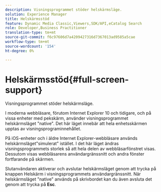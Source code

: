 ```yaml
---
description: Visningsprogrammet stöder helskärmsläge.
solution: Experience Manager
title: Helskärmsstöd
feature: Dynamic Media Classic,Viewers,SDK/API,eCatalog Search
role: Developer,Business Practitioner
translation-type: tm+mt
source-git-commit: f6c97606d7a4209427316d7367013ad9585a5cae
workflow-type: tm+mt
source-wordcount: '154'
ht-degree: 0%

---
```



# Helskärmsstöd{#full-screen-support}

Visningsprogrammet stöder helskärmsläge.

I moderna webbläsare, förutom Internet Explorer 10 och tidigare, och på vissa enheter med pekskärm, använder visningsprogrammet helskärmsläget &quot;native&quot;. Det här läget innebär att hela enhetsskärmen upptas av visningsprograminnehållet.

På iOS-enheter och i äldre Internet Explorer-webbläsare används helskärmsläget&quot;simulerat&quot; istället. I det här läget ändras visningsprogrammets storlek så att hela delen av webbläsarfönstret visas. Dessutom visas webbläsarens användargränssnitt och andra fönster fortfarande på skärmen.

Slutanvändaren aktiverar och avslutar helskärmsläget genom att trycka på knappen Helskärm i visningsprogrammets användargränssnitt. När helskärmsläget &quot;native&quot; används på skrivbordet kan du även avsluta det genom att trycka på **Esc**.
